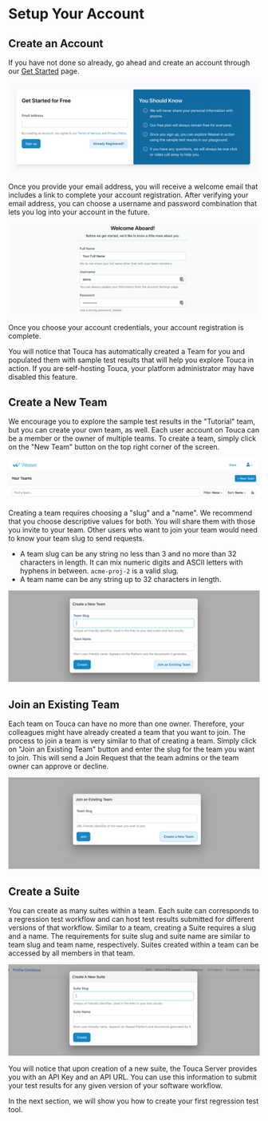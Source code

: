 # Setup Your Account

## Create an Account

If you have not done so already, go ahead and create an account through our [Get Started](https://getweasel.com/account/signup) page.

![You only need to provide your email address to create a user account on Touca.](../.gitbook/assets/weasel-create-account-step1.png)

Once you provide your email address, you will receive a welcome email that includes a link to complete your account registration. After verifying your email address, you can choose a username and password combination that lets you log into your account in the future.

![We use your full name to show your comments and notes to your team members.](../.gitbook/assets/weasel-create-account-step4.png)

Once you choose your account credentials, your account registration is complete.

You will notice that Touca has automatically created a Team for you and populated them with sample test results that will help you explore Touca in action. If you are self-hosting Touca, your platform administrator may have disabled this feature.

## Create a New Team

We encourage you to explore the sample test results in the "Tutorial" team, but you can create your own team, as well. Each user account on Touca can be a member or the owner of multiple teams. To create a team, simply click on the "New Team" button on the top right corner of the screen.

![Important buttons on Touca are always on the top-right corner.](../.gitbook/assets/weasel-create-account-step-3.5.png)

Creating a team requires choosing a "slug" and a "name". We recommend that you choose descriptive values for both. You will share them with those you invite to your team. Other users who want to join your team would need to know your team slug to send requests.

* A team slug can be any string no less than 3 and no more than 32 characters in length. It can mix numeric digits and ASCII letters with hyphens in between. `acme-proj-2` is a valid slug.
* A team name can be any string up to 32 characters in length.

![You don&apos;t need a credit card to create a new team.](../.gitbook/assets/weasel-create-account-step5.png)

## Join an Existing Team

Each team on Touca can have no more than one owner. Therefore, your colleagues might have already created a team that you want to join. The process to join a team is very similar to that of creating a team. Simply click on "Join an Existing Team" button and enter the slug for the team you want to join. This will send a Join Request that the team admins or the team owner can approve or decline.

![You will need approval from a Team Admin to join that team.](../.gitbook/assets/weasel-create-account-step6.png)

## Create a Suite

You can create as many suites within a team. Each suite can corresponds to a regression test workflow and can host test results submitted for different versions of that workflow. Similar to a team, creating a Suite requires a slug and a name. The requirements for suite slug and suite name are similar to team slug and team name, respectively. Suites created within a team can be accessed by all members in that team.

![You can always change the name and the slug of your suite from the &quot;Settings&quot; tab.](../.gitbook/assets/weasel-create-account-step7.png)

You will notice that upon creation of a new suite, the Touca Server provides you with an API Key and an API URL. You can use this information to submit your test results for any given version of your software workflow.

In the next section, we will show you how to create your first regression test tool.

